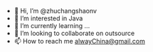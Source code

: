 - 👋 Hi, I’m @zhuchangshaonv
- 👀 I’m interested in Java
- 🌱 I’m currently learning ...
- 💞️ I’m looking to collaborate on outsource
- 📫 How to reach me alwayChina@gmail.com

<!---
zhuchangshaonv/zhuchangshaonv is a ✨ special ✨ repository because its `README.md` (this file) appears on your GitHub profile.
You can click the Preview link to take a look at your changes.
--->
